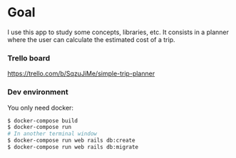 # Goal
I use this app to study some concepts, libraries, etc. It consists in a planner where the user can calculate the estimated cost of a trip.

### Trello board
https://trello.com/b/SqzuJiMe/simple-trip-planner

### Dev environment

You only need docker:

```bash
$ docker-compose build
$ docker-compose run
# In another terminal window
$ docker-compose run web rails db:create
$ docker-compose run web rails db:migrate
```
